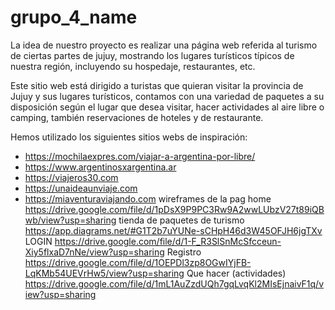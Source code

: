 # grupo_4_name
La idea de nuestro proyecto es realizar una página web referida al turismo 
de ciertas partes de jujuy, mostrando los lugares turísticos típicos de 
nuestra región, incluyendo su hospedaje, restaurantes, etc.

Este sitio web está dirigido a turistas que quieran visitar la provincia de Jujuy y sus lugares turísticos, contamos con una variedad de paquetes a su disposición según el lugar que desea  visitar, hacer actividades al aire libre o camping, también reservaciones de hoteles y de restaurante.

Hemos utilizado los siguientes sitios webs de inspiración:

* https://mochilaexpres.com/viajar-a-argentina-por-libre/
* https://www.argentinosxargentina.ar
* https://viajeros30.com
* https://unaideaunviaje.com
* https://miaventuraviajando.com
wireframes de la pag
home
https://drive.google.com/file/d/1pDsX9P9PC3Rw9A2wwLUbzV27t89iQBwb/view?usp=sharing
tienda de paquetes de turismo
https://app.diagrams.net/#G1T2b7uYUNe-sCHpH46d3W45OFJH6jgTXv
LOGIN
https://drive.google.com/file/d/1-F_R3SlSnMcSfcceun-Xiy5flxaD7nNe/view?usp=sharing
Registro
https://drive.google.com/file/d/1OEPDl3zp8OGwIYjFB-LqKMb54UEVrHw5/view?usp=sharing
Que hacer (actividades)
https://drive.google.com/file/d/1mL1AuZzdUQh7gqLvqKl2MIsEjnaivF1q/view?usp=sharing
